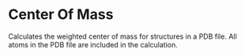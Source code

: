 # Center Of Mass
Calculates the weighted center of mass for structures in a PDB file. All atoms in the PDB file are included in the calculation.
